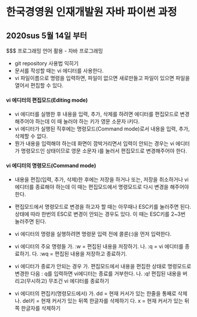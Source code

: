 # 한국경영원 인재개발원 자바 파이썬 과정
## 2020sus 5월 14일 부터
$$$ 프로그래밍 언어 활용 - 자바 프로그래밍

* git repository 사용법 익히기
* 문서를 작성할 때는 vi 에디터를 사용한다.
* vi 파일이름으로 명령을 입력하면, 파일이 없으면 새로만들고 파일이 있으면 파일을 열어서 편집할 수 있다.

#### vi 에디터의 편집모드(Editing mode)
* vi 에디터를 실행한 후 내용을 입력, 추가, 삭제를 하려면 에디터를 편집모드로 변경해주어야 하는데 이 때 눌러야 하는 키가 영문 소문자 i키다.
* vi 에디터가 실행된 직후에는 명령모드(Command mode)로서 내용을 입력, 추가, 삭제할 수 없다.
* 뭔가 내용을 입력해야 하는데 화면이 깜박거리면서 입력이 안되는 경우는 vi 에디터가 명령모드인 상태이므로 영문 소문자 i를 눌러서 편집모드로 변경해주어야 한다.
#### vi 에디터의 명령모드(Command mode)
* 내용을 편집(입력, 추가, 삭제)한 후에는 저장을 하거나 또는, 저장을 취소하거나 vi 에디터를 종료해야 하는데 이 때는 편집모드에서 명령모드로 다시 변경을 해주어야 한다.
* 편집모드에서 명령모드로 변경을 하고자 할 때는 아무때나 ESC키를 눌러주면 된다. 상태에 따라 한번의 ESC로 변경이 안되는 경우도 있다. 이 때는 ESC키를 2~3번 눌러주면 된다.
* vi 에디터의 명령을 실행하려면 명령문 입력 전에 콜론(:)을 먼저 입력한다.
* vi 에디터의 주요 명령들
가. :w   =   편집된 내용을 저장하기.
나. :q   =   vi 에디터를 종료하기.
다. :wq  =   편집된 내용을 저장하고 종료하기.
* vi 에디터가 종료가 안되는 경우
가. 편집모드에서 내용을 편집한 상태로 명령모드로 변경한 다음 : q를 입력하면 vi에디터는 종료를 거부한다.
나. :q! 편집된 내용을 버리고(무시하고) 무조건 vi 에디터를 종료하기

* vi 에디터의 편집키(명령모드에서)
가. dd      = 현재 커서가 있는 한줄을 통째로 삭제
나. del키   = 현재 커서가 있는 뒤쪽 한글자를 삭제하기
다. x       = 현재 커서가 있는 뒤쪽 한글자를 삭제하기

